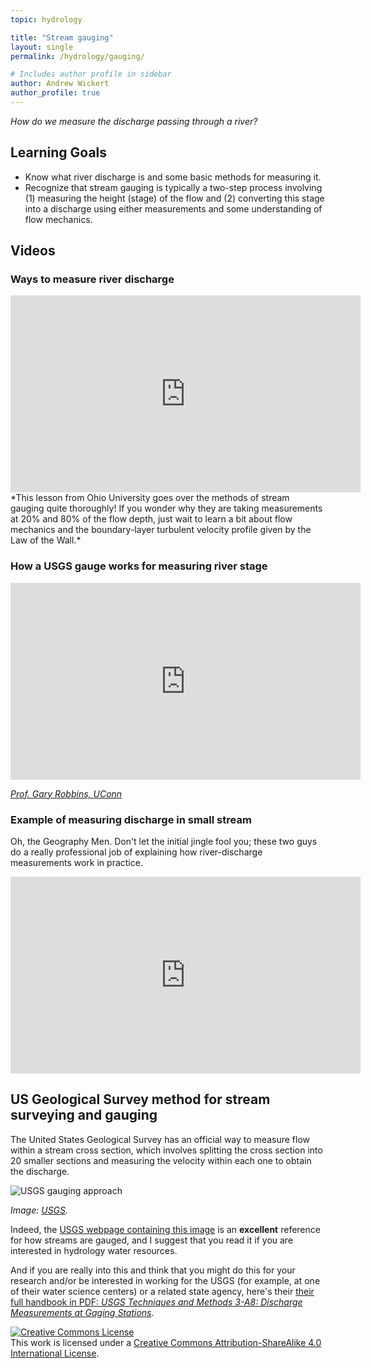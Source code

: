 ```yaml
---
topic: hydrology

title: "Stream gauging"
layout: single
permalink: /hydrology/gauging/

# Includes author profile in sidebar
author: Andrew Wickert
author_profile: true
---
```


*How do we measure the discharge passing through a river?*

## Learning Goals

* Know what river discharge is and some basic methods for measuring it.
* Recognize that stream gauging is typically a two-step process involving (1) measuring the height (stage) of the flow and (2) converting this stage into a discharge using either measurements and some understanding of flow mechanics.

## Videos

### Ways to measure river discharge

<iframe width="560" height="315" src="https://www.youtube.com/embed/9MpyTopzon8" frameborder="0" allow="accelerometer; autoplay; clipboard-write; encrypted-media; gyroscope; picture-in-picture" allowfullscreen></iframe>
*This lesson from Ohio University goes over the methods of stream gauging quite thoroughly! If you wonder why they are taking measurements at 20% and 80% of the flow depth, just wait to learn a bit about flow mechanics and the boundary-layer turbulent velocity profile given by the Law of the Wall.*

### How a USGS gauge works for measuring river stage

<iframe width="560" height="315" src="https://www.youtube.com/embed/BaSgOHYhj_o" frameborder="0" allow="accelerometer; autoplay; clipboard-write; encrypted-media; gyroscope; picture-in-picture" allowfullscreen></iframe>

*[Prof. Gary Robbins, UConn](http://www.nre.uconn.edu/Faculty_and_Staff/Robbins.php)*

### Example of measuring discharge in small stream

Oh, the Geography Men. Don't let the initial jingle fool you; these two guys do a really professional job of explaining how river-discharge measurements work in practice.

<iframe width="560" height="315" src="https://www.youtube.com/embed/M1Tb7HsEtOM" frameborder="0" allow="accelerometer; autoplay; clipboard-write; encrypted-media; gyroscope; picture-in-picture" allowfullscreen></iframe>


## US Geological Survey method for stream surveying and gauging

The United States Geological Survey has an official way to measure flow within a stream cross section, which involves splitting the cross section into 20 smaller sections and measuring the velocity within each one to obtain the discharge.

![USGS gauging approach](https://prd-wret.s3.us-west-2.amazonaws.com/assets/palladium/production/s3fs-public/styles/full_width/public/thumbnails/image/streamgage-graphics%20-%20Copy.jpg)

*Image: [USGS](https://www.usgs.gov/special-topic/water-science-school/science/how-streamflow-measured).*

Indeed, the [USGS webpage containing this image](https://www.usgs.gov/special-topic/water-science-school/science/how-streamflow-measured) is an **excellent** reference for how streams are gauged, and I suggest that you read it if you are interested in hydrology water resources.

And if you are really into this and think that you might do this for your research and/or be interested in working for the USGS (for example, at one of their water science centers) or a related state agency, here's their [their full handbook in PDF: _USGS Techniques and Methods 3-A8: Discharge Measurements at Gaging Stations_](https://pubs.er.usgs.gov/publication/tm3A8).

<a rel="license" href="http://creativecommons.org/licenses/by-sa/4.0/"><img alt="Creative Commons License" style="border-width:0" src="https://i.creativecommons.org/l/by-sa/4.0/88x31.png" /></a><br />This work is licensed under a <a rel="license" href="http://creativecommons.org/licenses/by-sa/4.0/">Creative Commons Attribution-ShareAlike 4.0 International License</a>.
